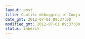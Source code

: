 ```yaml
---
layout: post
title: Contiki debugging in Cooja
date_gmt: 2012-07-01 09:37:00
modified_gmt: 2012-07-01 09:37:00
status: inherit
---
```


